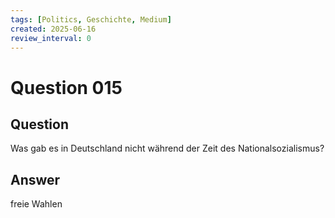 ```yaml
---
tags: [Politics, Geschichte, Medium]
created: 2025-06-16
review_interval: 0
---
```


# Question 015

## Question

Was gab es in Deutschland nicht während der Zeit des Nationalsozialismus?

## Answer

freie Wahlen
